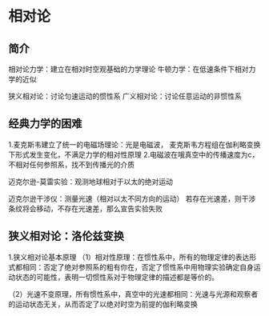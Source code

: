 # 相对论

## 简介

相对论力学：建立在相对时空观基础的力学理论
牛顿力学：在低速条件下相对力学的近似

狭义相对论：讨论匀速运动的惯性系
广义相对论：讨论任意运动的非惯性系

## 经典力学的困难

1.麦克斯韦建立了统一的电磁场理论：光是电磁波，
麦克斯韦方程组在伽利略变换下形式发生变化，不满足力学的相对性原理
2.电磁波在哦真空中的传播速度为c，不相对任何参照系，找不到传播光的介质

迈克尔逊-莫雷实验：观测地球相对于以太的绝对运动

迈克尔逊干涉仪：测量光速（相对以太不同方向的运动）
若存在光速差，则干涉条纹将会移动，不存在光速差，那么宣告实验失败

## 狭义相对论：洛伦兹变换

1.狭义相对论基本原理
（1）相对性原理：在惯性系中，所有的物理定律的表达形式都相同：否定了绝对参照系的粗有你在，否定了惯性系中用物理实验确定自身运动状态的可能性，表明一切惯性系对于物理定律的描述都是等价的。

（2）光速不变原理，所有惯性系中，真空中的光速都相同：光速与光源和观察者的运动状态无关，从而否定了以绝对时空为前提的伽利略变换

